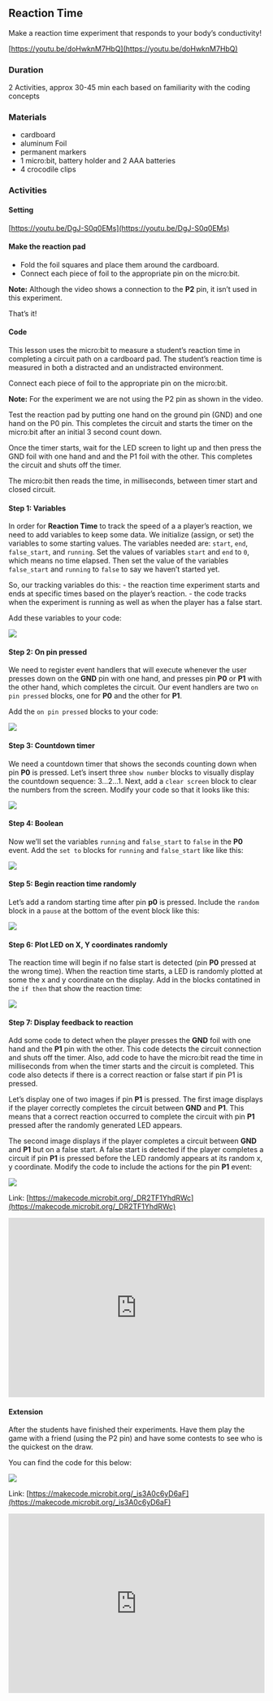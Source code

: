 ## Reaction Time

Make a reaction time experiment that responds to your body’s conductivity!

[https://youtu.be/doHwknM7HbQ](https://youtu.be/doHwknM7HbQ)

### Duration
2 Activities, approx 30-45 min each based on familiarity with the coding concepts

### Materials
- cardboard
- aluminum Foil
- permanent markers
- 1 micro:bit, battery holder and 2 AAA batteries
- 4 crocodile clips

### Activities

#### Setting

[https://youtu.be/DgJ-S0q0EMs](https://youtu.be/DgJ-S0q0EMs)

#### Make the reaction pad
- Fold the foil squares and place them around the cardboard.
- Connect each piece of foil to the appropriate pin on the micro:bit.

**Note:** Although the video shows a connection to the **P2** pin, it isn’t used in this experiment.

That’s it!

#### Code

This lesson uses the micro:bit to measure a student’s reaction time in completing a circuit path on a cardboard pad. The student’s reaction time is measured in both a distracted and an undistracted environment.

Connect each piece of foil to the appropriate pin on the micro:bit.

**Note:** For the experiment we are not using the P2 pin as shown in the video.

Test the reaction pad by putting one hand on the ground pin (GND) and one hand on the P0 pin. This completes the circuit and starts the timer on the micro:bit after an initial 3 second count down.

Once the timer starts, wait for the LED screen to light up and then press the GND foil with one hand and and the P1 foil with the other. This completes the circuit and shuts off the timer.

The micro:bit then reads the time, in milliseconds, between timer start and closed circuit.

#### Step 1: Variables

In order for **Reaction Time** to track the speed of a a player’s reaction, we need to add variables to keep some data. We initialize (assign, or set) the variables to some starting values. The variables needed are: `start`, `end`, `false_start`, and `running`. Set the values of variables `start` and `end` to `0`, which means no time elapsed. Then set the value of the variables `false_start` and `running` to `false` to say we haven’t started yet.

So, our tracking variables do this: - the reaction time experiment starts and ends at specific times based on the player’s reaction. - the code tracks when the experiment is running as well as when the player has a false start.

Add these variables to your code:

![](https://i.imgur.com/4DrNbfm.png)

#### Step 2: On pin pressed

We need to register event handlers that will execute whenever the user presses down on the **GND** pin with one hand, and presses pin **P0** or **P1** with the other hand, which completes the circuit. Our event handlers are two `on pin pressed` blocks, one for **P0** and the other for **P1**.

Add the `on pin pressed` blocks to your code:

![](https://i.imgur.com/ybespvL.png)

#### Step 3: Countdown timer

We need a countdown timer that shows the seconds counting down when pin **P0** is pressed. Let’s insert three `show number` blocks to visually display the countdown sequence: 3…2…1. Next, add a `clear screen` block to clear the numbers from the screen. Modify your code so that it looks like this:

![](https://i.imgur.com/SP6Dymv.png)

#### Step 4: Boolean

Now we’ll set the variables `running` and `false_start` to `false` in the **P0** event.
Add the `set to` blocks for `running` and `false_start` like like this:

![](https://i.imgur.com/wRnqai8.png)

#### Step 5: Begin reaction time randomly

Let’s add a random starting time after pin **p0** is pressed. Include the `random` block in a `pause` at the bottom of the event block like this:

![](https://i.imgur.com/ypPLNly.png)

#### Step 6: Plot LED on X, Y coordinates randomly

The reaction time will begin if no false start is detected (pin **P0** pressed at the wrong time). When the reaction time starts, a LED is randomly plotted at some the x and y coordinate on the display. Add in the blocks contatined in the `if then` that show the reaction time:

![](https://i.imgur.com/I6jv8Qq.png)

#### Step 7: Display feedback to reaction

Add some code to detect when the player presses the **GND** foil with one hand and the **P1** pin with the other. This code detects the circuit connection and shuts off the timer. Also, add code to have the micro:bit read the time in milliseconds from when the timer starts and the circuit is completed. This code also detects if there is a correct reaction or false start if pin P1 is pressed.

Let’s display one of two images if pin **P1** is pressed. The first image displays if the player correctly completes the circuit between **GND** and **P1**. This means that a correct reaction occurred to complete the circuit with pin **P1** pressed after the randomly generated LED appears.

The second image displays if the player completes a circuit between **GND** and **P1** but on a false start. A false start is detected if the player completes a circuit if pin **P1** is pressed before the LED randomly appears at its random x, y coordinate. Modify the code to include the actions for the pin **P1** event:

![](https://i.imgur.com/eh92T8C.png)

Link: [https://makecode.microbit.org/_DR2TF1YhdRWc](https://makecode.microbit.org/_DR2TF1YhdRWc)

<div style="position:relative;height:0;padding-bottom:70%;overflow:hidden;"><iframe style="position:absolute;top:0;left:0;width:100%;height:100%;" src="https://makecode.microbit.org/#pub:_DR2TF1YhdRWc" frameborder="0" sandbox="allow-popups allow-forms allow-scripts allow-same-origin"></iframe></div>

#### Extension

After the students have finished their experiments. Have them play the game with a friend (using the P2 pin) and have some contests to see who is the quickest on the draw.

You can find the code for this below:

![](https://i.imgur.com/yS13hzH.png)

Link: [https://makecode.microbit.org/_is3A0c6yD6aF](https://makecode.microbit.org/_is3A0c6yD6aF)

<div style="position:relative;height:0;padding-bottom:70%;overflow:hidden;"><iframe style="position:absolute;top:0;left:0;width:100%;height:100%;" src="https://makecode.microbit.org/#pub:_is3A0c6yD6aF" frameborder="0" sandbox="allow-popups allow-forms allow-scripts allow-same-origin"></iframe></div>

